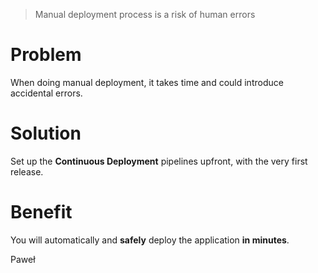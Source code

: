 > Manual deployment process is a risk of human errors

# Problem
When doing manual deployment, it takes time and could introduce accidental
errors.

# Solution
Set up the **Continuous Deployment** pipelines upfront, with the very first
release.

# Benefit
You will automatically and **safely** deploy the application **in minutes**.

Paweł
